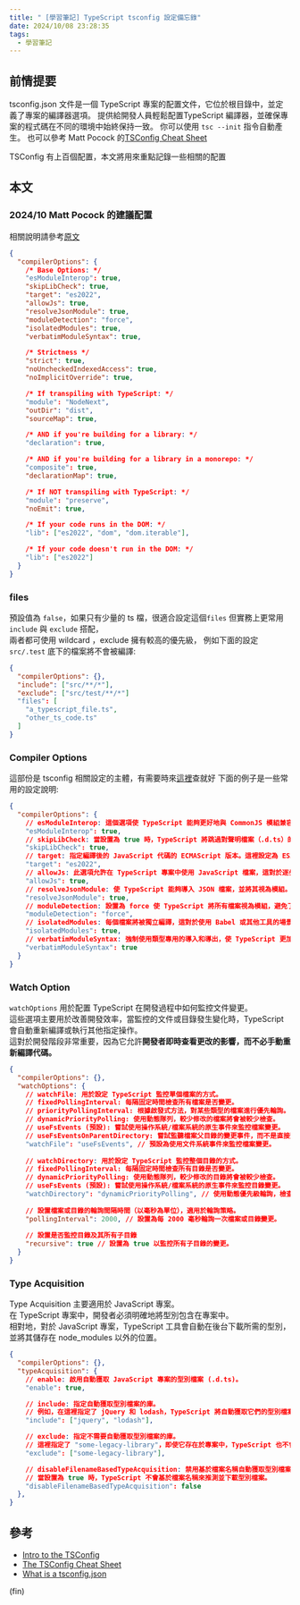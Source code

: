 ```yaml
---
title: " [學習筆記] TypeScript tsconfig 設定備忘錄"
date: 2024/10/08 23:28:35
tags:
  - 學習筆記
---
```


## 前情提要

tsconfig.json 文件是一個 TypeScript 專案的配置文件，它位於根目錄中，並定義了專案的編譯器選項。
提供給開發人員輕鬆配置TypeScript 編譯器，並確保專案的程式碼在不同的環境中始終保持一致。
你可以使用 `tsc --init` 指令自動產生。
也可以參考 Matt Pocock 的[TSConfig Cheat Sheet](https://www.totaltypescript.com/tsconfig-cheat-sheet)

TSConfig 有上百個配置，本文將用來重點記錄一些相關的配置

## 本文

### 2024/10 Matt Pocock 的建議配置

相關說明請參考[原文](https://www.totaltypescript.com/tsconfig-cheat-sheet)

```json
{
  "compilerOptions": {
    /* Base Options: */
    "esModuleInterop": true,
    "skipLibCheck": true,
    "target": "es2022",
    "allowJs": true,
    "resolveJsonModule": true,
    "moduleDetection": "force",
    "isolatedModules": true,
    "verbatimModuleSyntax": true,

    /* Strictness */
    "strict": true,
    "noUncheckedIndexedAccess": true,
    "noImplicitOverride": true,

    /* If transpiling with TypeScript: */
    "module": "NodeNext",
    "outDir": "dist",
    "sourceMap": true,

    /* AND if you're building for a library: */
    "declaration": true,

    /* AND if you're building for a library in a monorepo: */
    "composite": true,
    "declarationMap": true,

    /* If NOT transpiling with TypeScript: */
    "module": "preserve",
    "noEmit": true,

    /* If your code runs in the DOM: */
    "lib": ["es2022", "dom", "dom.iterable"],

    /* If your code doesn't run in the DOM: */
    "lib": ["es2022"]
  }
}
```

### files

預設值為 `false`，如果只有少量的 ts 檔，很適合設定這個`files`
但實務上更常用 `include` 與 `exclude` 搭配，  
兩者都可使用 wildcard ，exclude 擁有較高的優先級，
例如下面的設定 `src/.test` 底下的檔案將不會被編譯:

```json
{
  "compilerOptions": {},
  "include": ["src/**/*"],
  "exclude": ["src/test/**/*"]
  "files": [
    "a_typescript_file.ts",
    "other_ts_code.ts"
  ]
}
```

### Compiler Options

這部份是 tsconfig 相關設定的主體，有需要時來[這裡](https://www.typescriptlang.org/tsconfig/#compilerOptions)查就好
下面的例子是一些常用的設定說明:

```json
{
  "compilerOptions": {
    // esModuleInterop: 這個選項使 TypeScript 能夠更好地與 CommonJS 模組兼容，允許以 ES 模組方式導入 CommonJS 模組。
    "esModuleInterop": true,
    // skipLibCheck: 當設置為 true 時，TypeScript 將跳過對聲明檔案（.d.ts）的型別檢查，可以加快編譯速度，尤其是在大型專案中。
    "skipLibCheck": true,
    // target: 指定編譯後的 JavaScript 代碼的 ECMAScript 版本。這裡設定為 ES2022，這意味著生成的代碼將使用該版本的新特性。
    "target": "es2022",
    // allowJs: 此選項允許在 TypeScript 專案中使用 JavaScript 檔案，這對於逐步遷移到 TypeScript 的專案特別有用。
    "allowJs": true,
    // resolveJsonModule: 使 TypeScript 能夠導入 JSON 檔案，並將其視為模組。
    "resolveJsonModule": true,
    // moduleDetection: 設置為 force 使 TypeScript 將所有檔案視為模組，避免了使用全局變數引起的錯誤。
    "moduleDetection": "force",
    // isolatedModules: 每個檔案將被獨立編譯，這對於使用 Babel 或其他工具的場景特別重要。
    "isolatedModules": true,
    // verbatimModuleSyntax: 強制使用類型專用的導入和導出，使 TypeScript 更加嚴格，這樣有助於在編譯時優化生成的代碼。
    "verbatimModuleSyntax": true
  }
}
```

### Watch Option

`watchOptions` 用於配置 TypeScript 在開發過程中如何監控文件變更。  
這些選項主要用於改善開發效率，當監控的文件或目錄發生變化時，TypeScript 會自動重新編譯或執行其他指定操作。  
這對於開發階段非常重要，因為它允許**開發者即時查看更改的影響，而不必手動重新編譯代碼。**

```json
{
  "compilerOptions": {},
  "watchOptions": {
    // watchFile: 用於設定 TypeScript 監控單個檔案的方式。
    // fixedPollingInterval: 每隔固定時間檢查所有檔案是否變更。
    // priorityPollingInterval: 根據啟發式方法，對某些類型的檔案進行優先輪詢。
    // dynamicPriorityPolling: 使用動態隊列，較少修改的檔案將會被較少檢查。
    // useFsEvents (預設): 嘗試使用操作系統/檔案系統的原生事件來監控檔案變更。
    // useFsEventsOnParentDirectory: 嘗試監聽檔案父目錄的變更事件，而不是直接監控檔案。
    "watchFile": "useFsEvents", // 預設為使用文件系統事件來監控檔案變更。
    
    // watchDirectory: 用於設定 TypeScript 監控整個目錄的方式。
    // fixedPollingInterval: 每隔固定時間檢查所有目錄是否變更。
    // dynamicPriorityPolling: 使用動態隊列，較少修改的目錄將會被較少檢查。
    // useFsEvents (預設): 嘗試使用操作系統/檔案系統的原生事件來監控目錄變更。
    "watchDirectory": "dynamicPriorityPolling", // 使用動態優先級輪詢，檢查變更較少的目錄次數較少。
    
    // 設置檔案或目錄的輪詢間隔時間（以毫秒為單位），適用於輪詢策略。
    "pollingInterval": 2000, // 設置為每 2000 毫秒輪詢一次檔案或目錄變更。
    
    // 設置是否監控目錄及其所有子目錄
    "recursive": true // 設置為 true 以監控所有子目錄的變更。
  }
}
```

### Type Acquisition

Type Acquisition 主要適用於 JavaScript 專案。  
在 TypeScript 專案中，開發者必須明確地將型別包含在專案中。  
相對地，對於 JavaScript 專案，TypeScript 工具會自動在後台下載所需的型別，並將其儲存在 node_modules 以外的位置。

```json
{
  "compilerOptions": {},
  "typeAcquisition": {
    // enable: 啟用自動獲取 JavaScript 專案的型別檔案 (.d.ts)。
    "enable": true,

    // include: 指定自動獲取型別檔案的庫。
    // 例如，在這裡指定了 jQuery 和 lodash，TypeScript 將自動獲取它們的型別檔案。
    "include": ["jquery", "lodash"],

    // exclude: 指定不需要自動獲取型別檔案的庫。
    // 這裡指定了 "some-legacy-library"，即使它存在於專案中，TypeScript 也不會嘗試獲取它的型別檔案。
    "exclude": ["some-legacy-library"],

    // disableFilenameBasedTypeAcquisition: 禁用基於檔案名稱自動獲取型別檔案的功能。
    // 當設置為 true 時，TypeScript 不會基於檔案名稱來推測並下載型別檔案。
    "disableFilenameBasedTypeAcquisition": false
  },
}
```

## 參考

- [Intro to the TSConfig](https://www.typescriptlang.org/tsconfig/)
- [The TSConfig Cheat Sheet](https://www.totaltypescript.com/tsconfig-cheat-sheet)
- [What is a tsconfig.json](https://www.typescriptlang.org/docs/handbook/tsconfig-json.html#handbook-content)

(fin)
